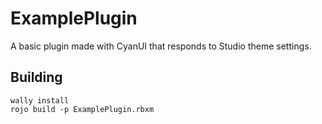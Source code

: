 # ExamplePlugin

A basic plugin made with CyanUI that responds to Studio theme settings.

## Building

```
wally install
rojo build -p ExamplePlugin.rbxm
```